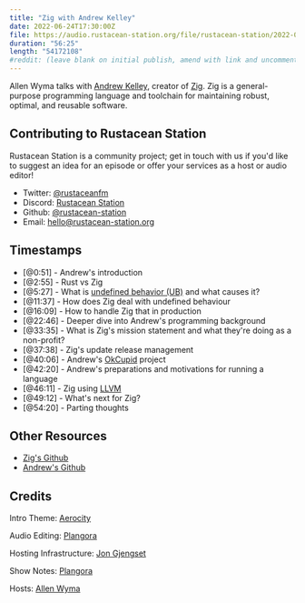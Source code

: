 ```yaml
---
title: "Zig with Andrew Kelley"
date: 2022-06-24T17:30:00Z
file: https://audio.rustacean-station.org/file/rustacean-station/2022-06-24-andrew-kelley.mp3
duration: "56:25"
length: "54172108"
#reddit: (leave blank on initial publish, amend with link and uncomment this line after Reddit thread has been posted)
---
```

Allen Wyma talks with [Andrew Kelley](https://andrewkelley.me/), creator of [Zig](https://ziglang.org/). Zig is a general-purpose programming language and toolchain for maintaining robust, optimal, and reusable software.

## Contributing to Rustacean Station

Rustacean Station is a community project; get in touch with us if you'd like to suggest an idea for an episode or offer your services as a host or audio editor!

- Twitter: [@rustaceanfm](https://twitter.com/rustaceanfm)
- Discord: [Rustacean Station](https://discord.gg/cHc3Gyc)
- Github: [@rustacean-station](https://github.com/rustacean-station/)
- Email: [hello@rustacean-station.org](mailto:hello@rustacean-station.org)

## Timestamps 
- [@0:51] - Andrew's introduction
- [@2:55] - Rust vs Zig
- [@5:27] - What is [undefined behavior (UB)](https://doc.rust-lang.org/reference/behavior-considered-undefined.html) and what causes it?
- [@11:37] - How does Zig deal with undefined behaviour
- [@16:09] - How to handle Zig that in production
- [@22:46] - Deeper dive into Andrew's programming background
- [@33:35] - What is Zig's mission statement and what they're doing as a non-profit?
- [@37:38] - Zig's update release management
- [@40:06] - Andrew's [OkCupid](https://andrewkelley.me/post/full-time-zig.html) project
- [@42:20] - Andrew's preparations and motivations for running a language
- [@46:11] - Zig using [LLVM](https://llvm.org/)
- [@49:12] - What's next for Zig?
- [@54:20] - Parting thoughts

## Other Resources
- [Zig's Github](https://github.com/ziglang)
- [Andrew's Github](https://github.com/andrewrk)

## Credits
Intro Theme: [Aerocity](https://twitter.com/AerocityMusic)

Audio Editing: [Plangora](https://twitter.com/plangora)

Hosting Infrastructure: [Jon Gjengset](https://twitter.com/jonhoo/)

Show Notes: [Plangora](https://twitter.com/plangora)

Hosts: [Allen Wyma](https://twitter.com/allenwyma)
